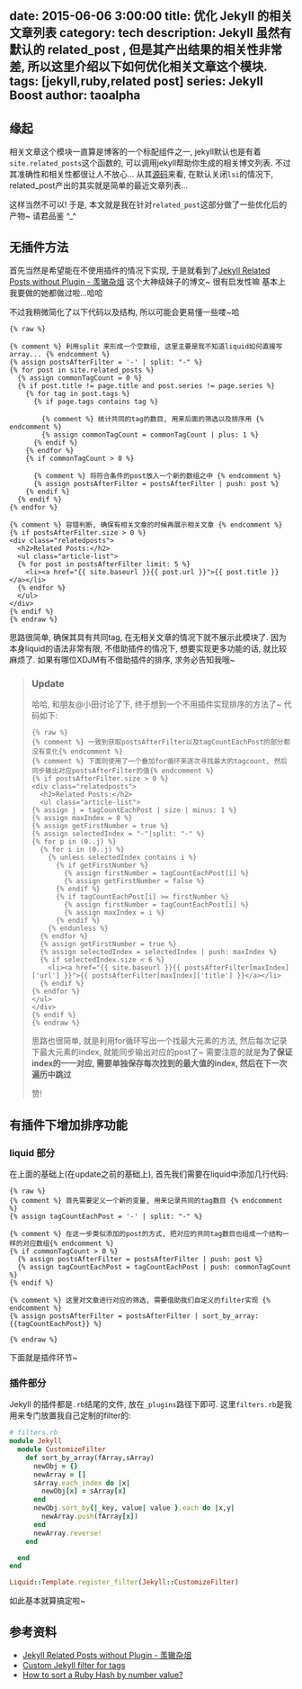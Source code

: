 date: 2015-06-06 3:00:00
title: 优化 Jekyll 的相关文章列表 
category: tech 
description: Jekyll 虽然有默认的 related_post , 但是其产出结果的相关性非常差, 所以这里介绍以下如何优化相关文章这个模块.
tags: [jekyll,ruby,related post] 
series: Jekyll Boost
author: taoalpha
---

## 缘起

相关文章这个模块一直算是博客的一个标配组件之一, jekyll默认也是有着`site.related_posts`这个函数的, 可以调用jekyll帮助你生成的相关博文列表. 不过其准确性和相关性都很让人不放心... 从其[源码](https://github.com/jekyll/jekyll/blob/master/lib/jekyll/related_posts.rb)来看, 在默认关闭`lsi`的情况下, related_post产出的其实就是简单的最近文章列表... 

这样当然不可以! 于是, 本文就是我在针对`related_post`这部分做了一些优化后的产物~ 请君品鉴 ^_^

## 无插件方法

首先当然是希望能在不使用插件的情况下实现, 于是就看到了[Jekyll Related Posts without Plugin - 羡辙杂俎](http://zhangwenli.com/blog/2014/07/15/jekyll-related-posts-without-plugin/) 这个大神级妹子的博文~ 很有启发性嘛 基本上我要做的她都做过啦...哈哈

不过我稍微简化了以下代码以及结构, 所以可能会更易懂一些喽~哈

``` liquid
{% raw %}

{% comment %} 利用split 来形成一个空数组, 这里主要是我不知道liquid如何直接写array... {% endcomment %} 
{% assign postsAfterFilter = '-' | split: "-" %}
{% for post in site.related_posts %}
  {% assign commonTagCount = 0 %}
  {% if post.title != page.title and post.series != page.series %}
    {% for tag in post.tags %} 
      {% if page.tags contains tag %}

        {% comment %} 统计共同的tag的数目, 用来后面的筛选以及排序用 {% endcomment %} 
        {% assign commonTagCount = commonTagCount | plus: 1 %}
      {% endif %}
    {% endfor %}
    {% if commonTagCount > 0 %}

      {% comment %} 将符合条件的post放入一个新的数组之中 {% endcomment %} 
      {% assign postsAfterFilter = postsAfterFilter | push: post %}
    {% endif %}
  {% endif %}
{% endfor %}

{% comment %} 容错判断, 确保有相关文章的时候再展示相关文章 {% endcomment %} 
{% if postsAfterFilter.size > 0 %}
<div class="relatedposts">
  <h2>Related Posts:</h2>
  <ul class="article-list">
  {% for post in postsAfterFilter limit: 5 %}
    <li><a href="{{ site.baseurl }}{{ post.url }}">{{ post.title }}</a></li>
  {% endfor %}
  </ul>
</div>
{% endif %}
{% endraw %}
```

思路很简单, 确保其具有共同tag, 在无相关文章的情况下就不展示此模块了. 因为本身liquid的语法非常有限, 不借助插件的情况下, 想要实现更多功能的话, 就比较麻烦了. 如果有哪位XDJM有不借助插件的排序, 求务必告知我哦~

<blockquote class="special update" markdown="1" data-flag="gotsomeupdateshere">

### Update

哈哈, 和朋友@小田讨论了下, 终于想到一个不用插件实现排序的方法了~ 代码如下:

``` liquid
{% raw %}
{% comment %} 一致到获取postsAfterFilter以及tagCountEachPost的部分都没有变化{% endcomment %}
{% comment %} 下面则使用了一个叠加for循环来逐次寻找最大的tagcount, 然后同步输出对应postsAfterFilter的值{% endcomment %}
{% if postsAfterFilter.size > 0 %}
<div class="relatedposts">
  <h2>Related Posts:</h2>
  <ul class="article-list">
{% assign j = tagCountEachPost | size | minus: 1 %}
{% assign maxIndex = 0 %}
{% assign getFirstNumber = true %}
{% assign selectedIndex = "-"|split: "-" %}
{% for p in (0..j) %}
  {% for i in (0..j) %}
    {% unless selectedIndex contains i %}
      {% if getFirstNumber %}
        {% assign firstNumber = tagCountEachPost[i] %}
        {% assign getFirstNumber = false %}
      {% endif %}
      {% if tagCountEachPost[i] >= firstNumber %}
        {% assign firstNumber = tagCountEachPost[i] %}
        {% assign maxIndex = i %}
      {% endif %}
    {% endunless %}
  {% endfor %}
  {% assign getFirstNumber = true %}
  {% assign selectedIndex = selectedIndex | push: maxIndex %}
  {% if selectedIndex.size < 6 %}
    <li><a href="{{ site.baseurl }}{{ postsAfterFilter[maxIndex]['url'] }}">{{ postsAfterFilter[maxIndex]['title'] }}</a></li>
  {% endif %}
{% endfor %}
</ul>
</div>
{% endif %}
{% endraw %}
```

思路也很简单, 就是利用for循环写出一个找最大元素的方法, 然后每次记录下最大元素的index, 就能同步输出对应的post了~ 需要注意的就是**为了保证index的一一对应, 需要单独保存每次找到的最大值的index, 然后在下一次遍历中跳过**

赞!
</blockquote>

## 有插件下增加排序功能

### liquid 部分

在上面的基础上(在update之前的基础上), 首先我们需要在liquid中添加几行代码:

``` liquid
{% raw %}
{% comment %} 首先需要定义一个新的变量, 用来记录共同的tag数目 {% endcomment %} 
{% assign tagCountEachPost = '-' | split: "-" %}

{% comment %} 在这一步类似添加的post的方式, 把对应的共同tag数目也组成一个结构一样的对应数组{% endcomment %} 
{% if commonTagCount > 0 %}
  {% assign postsAfterFilter = postsAfterFilter | push: post %}
  {% assign tagCountEachPost = tagCountEachPost | push: commonTagCount %}
{% endif %}

{% comment %} 这里对文章进行对应的筛选, 需要借助我们自定义的filter实现 {% endcomment %} 
{% assign postsAfterFilter = postsAfterFilter | sort_by_array: {{tagCountEachPost}} %}
      
{% endraw %}
```

下面就是插件环节~

### 插件部分

Jekyll 的插件都是`.rb`结尾的文件, 放在`_plugins`路径下即可. 这里`filters.rb`是我用来专门放置我自己定制的filter的:

``` ruby
# filters.rb
module Jekyll
  module CustomizeFilter
    def sort_by_array(fArray,sArray)
      newObj = {}
      newArray = []
      sArray.each_index do |x|
        newObj[x] = sArray[x]
      end
      newObj.sort_by{|_key, value| value }.each do |x,y|
        newArray.push(fArray[x])
      end
      newArray.reverse!
    end

  end
end

Liquid::Template.register_filter(Jekyll::CustomizeFilter)
```

如此基本就算搞定啦~

## 参考资料

- [Jekyll Related Posts without Plugin - 羡辙杂俎 ](http://zhangwenli.com/blog/2014/07/15/jekyll-related-posts-without-plugin/)
- [Custom Jekyll filter for tags](http://melandri.net/Custom-Jekyll-filter-for-tags/)
- [How to sort a Ruby Hash by number value?](http://stackoverflow.com/questions/2540435/how-to-sort-a-ruby-hash-by-number-value)
